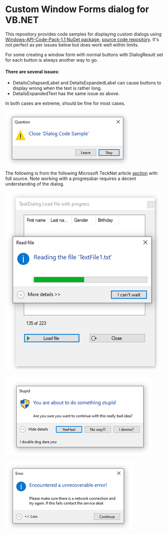 # Custom Window Forms dialog for VB.NET

This repository provides code samples for displaying custom dialogs using [Windows-API-Code-Pack-1.1 NuGet package](https://www.nuget.org/packages/WindowsAPICodePack-Core/1.1.1), [source code repository](https://github.com/aybe/Windows-API-Code-Pack-1.1). It's not perfect as per issues below but does work well within limits.

For some creating a window form with normal buttons with DialogResult set for each button is always another way to go.


#### There are several issues:
- DetailsCollapsedLabel and DetailsExpandedLabel can cause buttons to display wrong when the text is rather long.
- DetailsExpandedText has the same issue as above.

In both cases are extreme, should be fine for most cases.

![close me](assets/CloseMe.png)

The following is from the following Microsoft TeckNet article [section](https://social.technet.microsoft.com/wiki/contents/articles/53922.vb-net-reading-large-files-made-simple.aspx#Showing_progress) with full source. Note working with a progressbar requires a decent understanding of the dialog.

![progress](assets/progress.png)

![stupid](assets/Stupid.png)

![error](assets/error.png)



